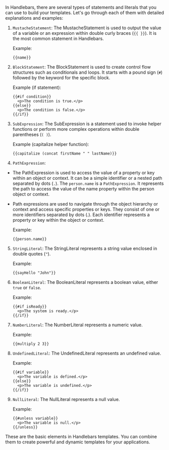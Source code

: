 In Handlebars, there are several types of statements and literals that you can use to build your templates. Let's go
through each of them with detailed explanations and examples:

1. `MustacheStatement`:
   The MustacheStatement is used to output the value of a variable or an expression within double curly
   braces (`{{ }}`). It is the most common statement in Handlebars.

   Example:
   ```
   {{name}}
   ```

2. `BlockStatement`:
   The BlockStatement is used to create control flow structures such as conditionals and loops. It starts with a pound
   sign (`#`) followed by the keyword for the specific block.

   Example (if statement):
   ```
   {{#if condition}}
     <p>The condition is true.</p>
   {{else}}
     <p>The condition is false.</p>
   {{/if}}
   ```

3. `SubExpression`:
   The SubExpression is a statement used to invoke helper functions or perform more complex operations within double
   parentheses (`( )`).

   Example (capitalize helper function):
   ```
   {{capitalize (concat firstName " " lastName)}}
   ```

4. `PathExpression`:

- The PathExpression is used to access the value of a property or key within an object or context. It can be a simple
  identifier or a nested path separated by dots (`.`). The `person.name` is a `PathExpression`. It represents the path
  to access the value of the name property within the person object or context.

- Path expressions are used to navigate through the object hierarchy or context and access specific properties or
  keys. They consist of one or more identifiers separated by dots (.). Each identifier represents a property or key
  within the object or context.

  Example:
   ```
   {{person.name}}
   ```

5. `StringLiteral`:
   The StringLiteral represents a string value enclosed in double quotes (`"`).

   Example:
   ```
   {{sayHello "John"}}
   ```

6. `BooleanLiteral`:
   The BooleanLiteral represents a boolean value, either `true` or `false`.

   Example:
   ```
   {{#if isReady}}
     <p>The system is ready.</p>
   {{/if}}
   ```

7. `NumberLiteral`:
   The NumberLiteral represents a numeric value.

   Example:
   ```
   {{multiply 2 3}}
   ```

8. `UndefinedLiteral`:
   The UndefinedLiteral represents an undefined value.

   Example:
   ```
   {{#if variable}}
     <p>The variable is defined.</p>
   {{else}}
     <p>The variable is undefined.</p>
   {{/if}}
   ```

9. `NullLiteral`:
   The NullLiteral represents a null value.

   Example:
   ```
   {{#unless variable}}
     <p>The variable is null.</p>
   {{/unless}}
   ```

These are the basic elements in Handlebars templates. You can combine them to create powerful and dynamic templates for
your applications.
